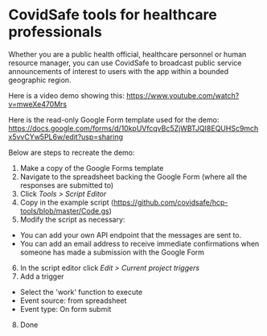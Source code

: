 # CovidSafe tools for healthcare professionals

Whether you are a public health official, healthcare personnel or human resource manager, you can use CovidSafe to broadcast public service announcements of interest to users with the app within a bounded geographic region.

Here is a video demo showing this:
https://www.youtube.com/watch?v=mweXe470Mrs

Here is the read-only Google Form template used for the demo:
https://docs.google.com/forms/d/10kpUVfcqvBc5ZjWBTJQI8EQUHSc9mchx5vvCYw5PL6w/edit?usp=sharing

Below are steps to recreate the demo:
1. Make a copy of the Google Forms template
2. Navigate to the spreadsheet backing the Google Form (where all the responses are submitted to)
3. Click *Tools > Script Editor*
4. Copy in the example script (https://github.com/covidsafe/hcp-tools/blob/master/Code.gs)
5. Modify the script as necessary:
- You can add your own API endpoint that the messages are sent to.
- You can add an email address to receive immediate confirmations when someone has made a submission with the Google Form
6. In the script editor click *Edit > Current project triggers*
7. Add a trigger
- Select the 'work' function to execute
- Event source: from spreadsheet
- Event type: On form submit
8. Done
